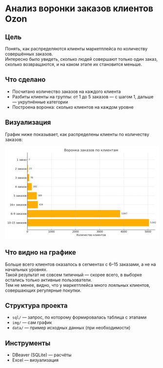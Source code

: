 # Анализ воронки заказов клиентов Ozon

## Цель

Понять, как распределяются клиенты маркетплейса по количеству совершённых заказов.  
Интересно было увидеть, сколько людей совершают только один заказ, сколько возвращаются, и на каком этапе их становится меньше.

## Что сделано

- Посчитано количество заказов на каждого клиента
- Разбиты клиенты на группы: от 1 до 5 заказов — с шагом 1, дальше — укрупнённые категории
- Построена воронка: сколько клиентов на каждом уровне

## Визуализация

График ниже показывает, как распределены клиенты по количеству заказов:

![orders_funnel](img/orders_funnel.png)

## Что видно на графике

Больше всего клиентов оказалось в сегментах с 6–15 заказами, а не на начальных уровнях.  
Такой результат не совсем типичный — скорее всего, в выборке остались только активные пользователи.  
Тем не менее, видно, что у маркетплейса много лояльных клиентов, совершающих регулярные покупки.

## Структура проекта

- `sql/` — запрос, по которому формировалась таблица с этапами
- `img/` — сам график
- `data/` — пример исходных данных (при необходимости)

## Инструменты

- DBeaver (SQLite) — расчёты
- Excel — визуализация
